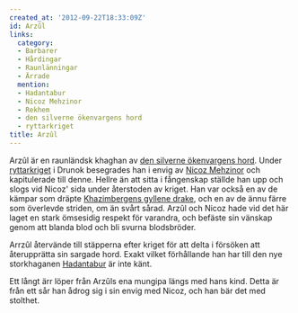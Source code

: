 ```yaml
---
created_at: '2012-09-22T18:33:09Z'
id: Arzûl
links:
  category:
  - Barbarer
  - Hårdingar
  - Raunlänningar
  - Ärrade
  mention:
  - Hadantabur
  - Nicoz Mehzinor
  - Rekhem
  - den silverne ökenvargens hord
  - ryttarkriget
title: Arzûl
---
```


Arzûl är en raunländsk khaghan av [den silverne ökenvargens hord]. Under [ryttarkriget] i Drunok
besegrades han i envig av [Nicoz Mehzinor] och kapitulerade till denne. Hellre än att sitta i
fångenskap ställde han upp och slogs vid Nicoz' sida under återstoden av kriget. Han var också en av
de kämpar som dräpte [Khazimbergens gyllene drake], och en av de ännu färre som överlevde striden,
om än svårt sårad. Arzûl och Nicoz hade vid det här laget en stark ömsesidig respekt för varandra,
och befäste sin vänskap genom att blanda blod och bli svurna blodsbröder.

Arrzûl återvände till stäpperna efter kriget för att delta i försöken att återupprätta sin sargade
hord. Exakt vilket förhållande han har till den nye storkhaganen [Hadantabur] är inte känt.

Ett långt ärr löper från Arzûls ena mungipa längs med hans kind. Detta är från ett sår han ådrog sig
i sin envig med Nicoz, och han bär det med stolthet.

  [den silverne ökenvargens hord]: den_silverne_ökenvargens_hord
  [ryttarkriget]: ryttarkriget
  [Nicoz Mehzinor]: Nicoz_Mehzinor
  [Khazimbergens gyllene drake]: Rekhem
  [Hadantabur]: Hadantabur